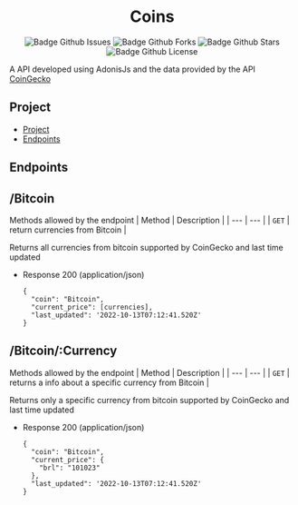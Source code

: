 <h1 align="center">Coins</h1>
<p align="center">
  <img src="https://img.shields.io/github/issues/Otavio-Cipriano/coins" alt="Badge Github Issues"/>
  <img src="https://img.shields.io/github/forks/Otavio-Cipriano/coins" alt="Badge Github Forks"/>
  <img src="https://img.shields.io/github/stars/Otavio-Cipriano/coins" alt="Badge Github Stars"/>
  <img src="https://img.shields.io/github/license/Otavio-Cipriano/coins" alt="Badge Github License"/>
</p>

A API developed using AdonisJs and the data provided by the API [CoinGecko](https://www.coingecko.com/en/api/documentation)

## Project
* [Project](#Project)
* [Endpoints](#Endpoints)

## Endpoints

## /Bitcoin

Methods allowed by the endpoint
| Method | Description |
| --- | --- |
| `GET` | return currencies from Bitcoin |

Returns all currencies from bitcoin supported by CoinGecko and last time updated

* Response 200 (application/json)

      {
        "coin": "Bitcoin",
        "current_price": [currencies],
        "last_updated": '2022-10-13T07:12:41.520Z'
      }


## /Bitcoin/:Currency
Methods allowed by the endpoint
| Method | Description |
| --- | --- |
| `GET` | returns a info about a specific currency from Bitcoin |

Returns only a specific currency from bitcoin supported by CoinGecko and last time updated

* Response 200 (application/json)

      {
        "coin": "Bitcoin",
        "current_price": {
          "brl": "101023"
        },
        "last_updated": '2022-10-13T07:12:41.520Z'
      }
